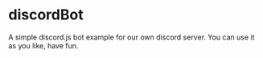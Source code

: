 # discordBot
A simple discord.js bot example for our own discord server.
You can use it as you like, have fun.

